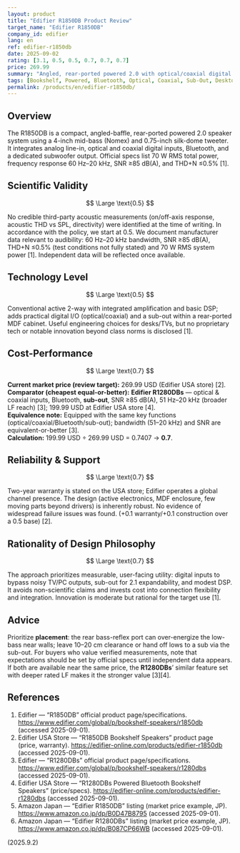 ```yaml
---
layout: product
title: "Edifier R1850DB Product Review"
target_name: "Edifier R1850DB"
company_id: edifier
lang: en
ref: edifier-r1850db
date: 2025-09-02
rating: [3.1, 0.5, 0.5, 0.7, 0.7, 0.7]
price: 269.99
summary: "Angled, rear-ported powered 2.0 with optical/coaxial digital inputs, Bluetooth and a true sub-out; expectations rely on official specs due to scarce third-party measurements."
tags: [Bookshelf, Powered, Bluetooth, Optical, Coaxial, Sub-Out, Desktop, TV]
permalink: /products/en/edifier-r1850db/
---
```


## Overview

The R1850DB is a compact, angled-baffle, rear-ported powered 2.0 speaker system using a 4-inch mid-bass (Nomex) and 0.75-inch silk-dome tweeter. It integrates analog line-in, optical and coaxial digital inputs, Bluetooth, and a dedicated subwoofer output. Official specs list 70 W RMS total power, frequency response 60 Hz–20 kHz, SNR ≥85 dB(A), and THD+N ≤0.5% [1].

## Scientific Validity

$$ \Large \text{0.5} $$

No credible third-party acoustic measurements (on/off-axis response, acoustic THD vs SPL, directivity) were identified at the time of writing. In accordance with the policy, we start at 0.5. We document manufacturer data relevant to audibility: 60 Hz–20 kHz bandwidth, SNR ≥85 dB(A), THD+N ≤0.5% (test conditions not fully stated) and 70 W RMS system power [1]. Independent data will be reflected once available.

## Technology Level

$$ \Large \text{0.5} $$

Conventional active 2-way with integrated amplification and basic DSP; adds practical digital I/O (optical/coaxial) and a sub-out within a rear-ported MDF cabinet. Useful engineering choices for desks/TVs, but no proprietary tech or notable innovation beyond class norms is disclosed [1].

## Cost-Performance

$$ \Large \text{0.7} $$

**Current market price (review target):** 269.99 USD (Edifier USA store) [2].  
**Comparator (cheapest equal-or-better):** **Edifier R1280DBs** — optical & coaxial inputs, Bluetooth, **sub-out**, SNR ≥85 dB(A), 51 Hz–20 kHz (broader LF reach) [3]; 199.99 USD at Edifier USA store [4].  
**Equivalence note:** Equipped with the same key functions (optical/coaxial/Bluetooth/sub-out); bandwidth (51–20 kHz) and SNR are equivalent-or-better [3].  
**Calculation:** 199.99 USD ÷ 269.99 USD = 0.7407 → **0.7**.

## Reliability & Support

$$ \Large \text{0.7} $$

Two-year warranty is stated on the USA store; Edifier operates a global channel presence. The design (active electronics, MDF enclosure, few moving parts beyond drivers) is inherently robust. No evidence of widespread failure issues was found. (+0.1 warranty/+0.1 construction over a 0.5 base) [2].

## Rationality of Design Philosophy

$$ \Large \text{0.7} $$

The approach prioritizes measurable, user-facing utility: digital inputs to bypass noisy TV/PC outputs, sub-out for 2.1 expandability, and modest DSP. It avoids non-scientific claims and invests cost into connection flexibility and integration. Innovation is moderate but rational for the target use [1].

## Advice

Prioritize **placement**: the rear bass-reflex port can over-energize the low-bass near walls; leave 10–20 cm clearance or hand off lows to a sub via the sub-out. For buyers who value verified measurements, note that expectations should be set by official specs until independent data appears. If both are available near the same price, the **R1280DBs**’ similar feature set with deeper rated LF makes it the stronger value [3][4].

## References

1. Edifier — “R1850DB” official product page/specifications. https://www.edifier.com/global/p/bookshelf-speakers/r1850db (accessed 2025-09-01).  
2. Edifier USA Store — “R1850DB Bookshelf Speakers” product page (price, warranty). https://edifier-online.com/products/edifier-r1850db (accessed 2025-09-01).  
3. Edifier — “R1280DBs” official product page/specifications. https://www.edifier.com/global/p/bookshelf-speakers/r1280dbs (accessed 2025-09-01).  
4. Edifier USA Store — “R1280DBs Powered Bluetooth Bookshelf Speakers” (price/specs). https://edifier-online.com/products/edifier-r1280dbs (accessed 2025-09-01).  
5. Amazon Japan — “Edifier R1850DB” listing (market price example, JP). https://www.amazon.co.jp/dp/B0D47B8795 (accessed 2025-09-01).  
6. Amazon Japan — “Edifier R1280DBs” listing (market price example, JP). https://www.amazon.co.jp/dp/B087CP66WB (accessed 2025-09-01).

(2025.9.2)

